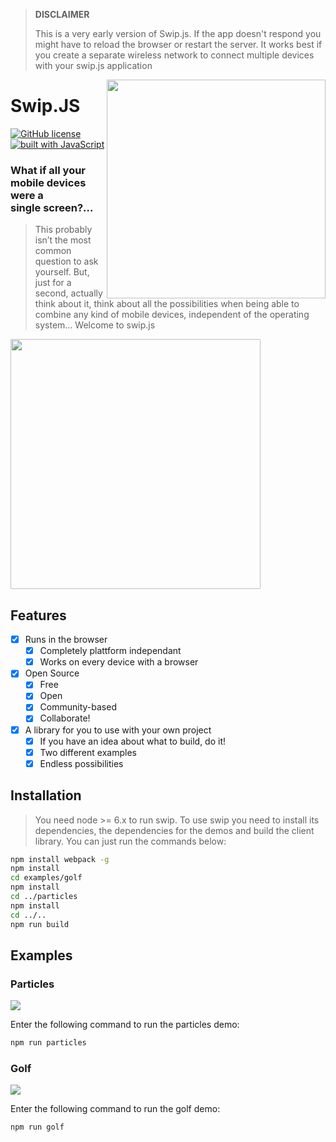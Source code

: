 > **DISCLAIMER**
> 
> This is a very early version of Swip.js. If the app doesn't respond you might have to reload the browser or restart the server.
> It works best if you create a separate wireless network to connect multiple devices with your swip.js application 

<img src='assets/logo.png' width="350" align="right">

# **Swip.JS**

[![GitHub license](https://img.shields.io/github/license/mashape/apistatus.svg)](https://github.com/timgrossmann/InstaPy/blob/master/LICENSE)
[![built with JavaScript](https://img.shields.io/badge/built%20with-JavaScript-yellow.svg)](https://www.javascript.com)

### What if all your mobile devices were a single screen?…
> This probably isn’t the most common question to ask yourself. But, just for a second, actually think about it, think about all the possibilities when being able to combine any kind of mobile devices, independent of the operating system… Welcome to swip.js

<img src='assets/explanation.jpg' width="400">

## Features
- [x] Runs in the browser
    - [x] Completely plattform independant
    - [x] Works on every device with a browser
- [x] Open Source
    - [x] Free
    - [x] Open 
    - [x] Community-based
    - [x] Collaborate!
- [x] A library for you to use with your own project
    - [x] If you have an idea about what to build, do it!
    - [x] Two different examples
    - [x] Endless possibilities

## Installation

> You need node >= 6.x to run swip. To use swip you need to install its dependencies, the dependencies for the demos and build the client library. You can just run the commands below:

```bash
npm install webpack -g
npm install
cd examples/golf
npm install
cd ../particles
npm install
cd ../..
npm run build
```

## Examples

### Particles

<a href="https://www.youtube.com/watch?v=qXOwT0ieOgw" target="_blank"><img src="./assets/blob_prev.jpg"/></a>

Enter the following command to run the particles demo:

```bash
npm run particles
```

### Golf

<a href="https://www.youtube.com/watch?v=ZE0gxa-p8HY" target="_blank"><img src="./assets/golf_prev.jpg"/></a>

Enter the following command to run the golf demo:

```bash
npm run golf
```
